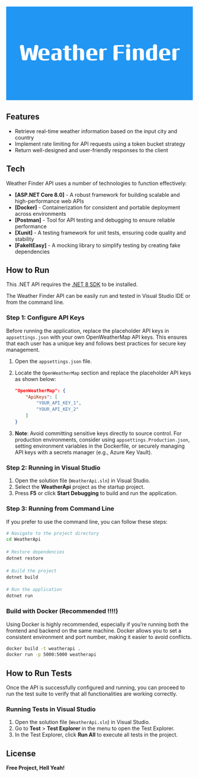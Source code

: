 ![Weather Finder API](Weather_Finder.png)

## Features

- Retrieve real-time weather information based on the input city and country
- Implement rate limiting for API requests using a token bucket strategy
- Return well-designed and user-friendly responses to the client

## Tech

Weather Finder API uses a number of technologies to function effectively:

- **[ASP.NET Core 8.0]** - A robust framework for building scalable and high-performance web APIs
- **[Docker]** - Containerization for consistent and portable deployment across environments
- **[Postman]** - Tool for API testing and debugging to ensure reliable performance
- **[Xunit]** - A testing framework for unit tests, ensuring code quality and stability
- **[FakeItEasy]** - A mocking library to simplify testing by creating fake dependencies

## How to Run

This .NET API requires the [.NET 8 SDK](https://dotnet.microsoft.com/download/dotnet/8.0) to be installed.

The Weather Finder API can be easily run and tested in Visual Studio IDE or from the command line.

### Step 1: Configure API Keys
Before running the application, replace the placeholder API keys in `appsettings.json` with your own OpenWeatherMap API keys. This ensures that each user has a unique key and follows best practices for secure key management.

1. Open the `appsettings.json` file.
2. Locate the `OpenWeatherMap` section and replace the placeholder API keys as shown below:

    ```json
    "OpenWeatherMap": {
        "ApiKeys": [
            "YOUR_API_KEY_1",
            "YOUR_API_KEY_2"
        ]
    }
    ```

3. **Note**: Avoid committing sensitive keys directly to source control. For production environments, consider using `appsettings.Production.json`, setting environment variables in the Dockerfile, or securely managing API keys with a secrets manager (e.g., Azure Key Vault).

### Step 2: Running in Visual Studio
1. Open the solution file (`WeatherApi.sln`) in Visual Studio.
2. Select the **WeatherApi** project as the startup project.
3. Press **F5** or click **Start Debugging** to build and run the application.

### Step 3: Running from Command Line

If you prefer to use the command line, you can follow these steps:

```sh
# Navigate to the project directory
cd WeatherApi

# Restore dependencies
dotnet restore

# Build the project
dotnet build

# Run the application
dotnet run
```

### Build with Docker (Recommended !!!!)
Using Docker is highly recommended, especially if you’re running both the frontend and backend on the same machine. Docker allows you to set a consistent environment and port number, making it easier to avoid conflicts.

```sh
docker build -t weatherapi .
docker run -p 5000:5000 weatherapi
```


## How to Run Tests

Once the API is successfully configured and running, you can proceed to run the test suite to verify that all functionalities are working correctly.

### Running Tests in Visual Studio
1. Open the solution file (`WeatherApi.sln`) in Visual Studio.
2. Go to **Test** > **Test Explorer** in the menu to open the Test Explorer.
3. In the Test Explorer, click **Run All** to execute all tests in the project.


## License

**Free Project, Hell Yeah!**


  